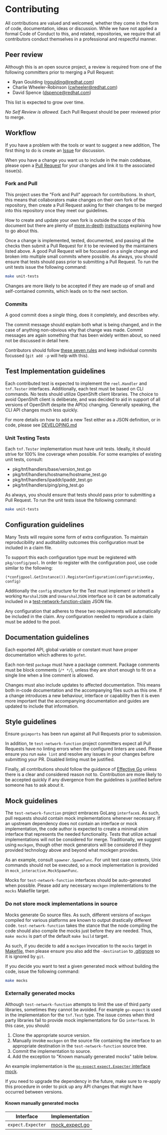# Contributing

All contributions are valued and welcomed, whether they come in the form of code, documentation, ideas or discussion.
While we have not applied a formal Code of Conduct to this, and related, repositories, we require that all contributors
conduct themselves in a professional and respectful manner.

## Peer review

Although this is an open source project, a review is required from one of the following committers prior to merging a
Pull Request:

* Ryan Goulding (rgoulding@redhat.com)
* Charlie Wheeler-Robinson (cwheeler@redhat.com)
* David Spence (dspence@redhat.com)

This list is expected to grow over time.

*No Self Review is allowed.*  Each Pull Request should be peer reviewed prior to merge.

## Workflow

If you have a problem with the tools or want to suggest a new addition, The first thing to do is create an
[Issue](https://github.com/test-network-function/test-network-function/issues) for discussion.

When you have a change you want us to include in the main codebase, please open a
[Pull Request](https://github.com/test-network-function/test-network-function/pulls) for your changes and link it to the
associated issue(s).

### Fork and Pull

This project uses the "Fork and Pull" approach for contributions.  In short, this means that collaborators make changes
on their own fork of the repository, then create a Pull Request asking for their changes to be merged into this
repository once they meet our guidelines.

How to create and update your own fork is outside the scope of this document but there are plenty of
[more in-depth](https://gist.github.com/Chaser324/ce0505fbed06b947d962)
[instructions](https://reflectoring.io/github-fork-and-pull/) explaining how to go about this.

Once a change is implemented, tested, documented, and passing all the checks then submit a Pull Request for it to be
reviewed by the maintainers listed above.  A good Pull Request will be focussed on a single change and broken into
multiple small commits where possible.  As always, you should ensure that tests should pass prior to submitting a Pull
Request.  To run the unit tests issue the following command:

```bash
make unit-tests
```

Changes are more likely to be accepted if they are made up of small and self-contained commits, which leads on to
the next section.

### Commits

A good commit does a *single* thing, does it completely, and describes *why*.

The commit message should explain both what is being changed, and in the case of anything non-obvious why that change
was made.  Commit messages are again something that has been widely written about, so need not be discussed in detail
here.

Contributors should follow [these seven rules](https://chris.beams.io/posts/git-commit/#seven-rules) and keep individual
commits focussed (`git add -p` will help with this).

## Test Implementation guidelines

Each contributed test is expected to implement the `reel.Handler` and `tnf.Tester` interfaces.  Additionally, each test
must be based on CLI commands.  No tests should utilize OpenShift client libraries.  The choice to avoid OpenShift
client is deliberate, and was decided to aid in support of all versions of OpenShift despite the API(s) changing.
Generally speaking, the CLI API changes much less quickly.

For more details on how to add a new Test either as a JSON definition, or in code, please see [DEVELOPING.md](DEVELOPING.md)

### Unit Testing Tests

Each `tnf.Tester` implementation must have unit tests.  Ideally, it should strive for 100% line coverage when possible.  For some examples of existing unit tests, consult:

* pkg/tnf/handlers/base/version_test.go
* pkg/tnf/handlers/hostname/hostname_test.go
* pkg/tnf/handlers/ipaddr/ipaddr_test.go
* pkg/tnf/handlers/ping/ping_test.go

As always, you should ensure that tests should pass prior to submitting a Pull Request.  To run the unit tests issue the
following command:

```bash
make unit-tests
```
## Configuration guidelines

Many Tests will require some form of extra configuration.  To maintain reproducibility and auditability outcomes this
configuration must be included in a claim file.

To support this each configuration type must be registered with `pkg/config/pool`.  In order to register with the
configuration pool, use code similar to the following:

```
(*configpool.GetInstance()).RegisterConfiguration(configurationKey, config)
```

Additionally the `config` structure for the Test must implement or inherit a working `MarshalJSON` and `UnmarshalJSON`
interface so it can be automatically included in a
[test-network-function-claim](https://github.com/test-network-function/test-network-function-claim) JSON file.

Any configuration that adheres to these two requirements will automatically be included in the claim.  Any configuration
needed to reproduce a claim must be added to the pool.

## Documentation guidelines

Each exported API, global variable or constant must have proper documentation which adheres to `gofmt`.

Each non-test `package` must have a package comment.  Package comments must be block comments (`/* */`), unless they are
short enough to fit on a single line when a line comment is allowed.

Changes must also include updates to affected documentation.  This means both in-code documentation and the accompanying
files such as this one.  If a change introduces a new behaviour, interface or capability then it is even more important
that the accompanying documentation and guides are updated to include that information.

## Style guidelines

Ensure `goimports` has been run against all Pull Requests prior to submission.

In addition, te `test-network-function` project committers expect all Pull Requests have no linting errors when the
configured linters are used.  Please ensure you run `make lint` and resolve any issues in your changes before submitting
your PR.  Disabled linting must be justified.

Finally, all contributions should follow the guidance of [Effective Go](https://golang.org/doc/effective_go.html)
unless there is a clear and considered reason not to.  Contribution are more likely to be accepted quickly if any
divergence from the guidelines is justified before someone has to ask about it.

## Mock guidelines

The `test-network-function` project embraces GoLang `interface`s.  As such, pull requests should contain mock
implementations whenever necessary.  If an upstream dependency does not contain an interface or mock implementation,
the code author is expected to create a minimal shim interface that represents the needed functionality.  Tests that
utilize actual implementations will not be considered for merge.  Traditionally, we suggest using `mockgen`, though
other mock generators will be considered if they provided technology above and beyond what mockgen provides.

As an example, consult `spawner.SpawnFunc`.  For unit test case contexts, Unix commands should not be executed, so a
mock implementation is provided in `mock_interactive.MockSpawnFunc`.

Mocks for `test-network-function` interfaces should be auto-generated when possible.  Please add any necessary `mockgen`
implementations to the `mocks` Makefile target.

### Do not store mock implementations in source

Mocks generate Go source files.  As such, different versions of `mockgen` compiled for various platforms are known to
output drastically different code.  `test-network-function` takes the stance that the node compiling the code should
also compile the mocks just before they are needed.  Thus, `make mocks` is part of the default `make build` target.

As such, if you decide to add a `mockgen` invocation to the `mocks` target in [Makefile](Makefile), then please ensure
you also add the `-destination` to [.gitignore](.gitignore) so it is ignored by `git`.

If you decide you want to test a given generated mock without building the code, issue the following command:

```bash
make mocks
```

### Externally generated mocks

Although `test-network-function` attempts to limit the use of third party libraries, sometimes they cannot be avoided.
For example `go-expect` is used in the implementation for the `tnf.Test` type.  The issue comes when third party
libraries fail to provide mock implementations for Go `interface`s.  In this case, you should:

1) Clone the appropriate source version.
2) Manually invoke `mockgen` on the source file containing the interface to an appropriate destination in the
`test-network-function` source tree.
3) Commit the implementation to source.
4) Add the exception to "Known manually generated mocks" table below.

An example implementation is the
[`go-expect` `expect.Expecter` interface mock](pkg/tnf/interactive/mocks/mock_expect.go).

If you need to upgrade the dependency in the future, make sure to re-apply this procedure in order to pick up any
API changes that might have occurred between versions.

#### Known manually generated mocks

Interface|Implementation
---|---
`expect.Expecter`|[mock_expect.go](pkg/tnf/interactive/mocks/mock_expect.go)
